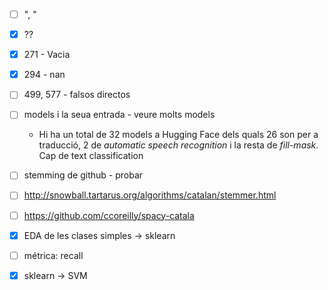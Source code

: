 - [ ] ", "
- [x] ??
- [x] 271 - Vacia
- [x] 294 - nan
- [ ] 499, 577 - falsos directos

- [ ] models i la seua entrada - veure molts models
    - Hi ha un total de 32 models a Hugging Face dels quals 26 son per a traducció, 2 de *automatic speech recognition* i la resta de *fill-mask*. Cap de text classification
- [ ] stemming de github - probar
- [ ] http://snowball.tartarus.org/algorithms/catalan/stemmer.html
- [ ] https://github.com/ccoreilly/spacy-catala
- [x] EDA de les clases simples -> sklearn
- [ ] métrica: recall
- [x] sklearn -> SVM